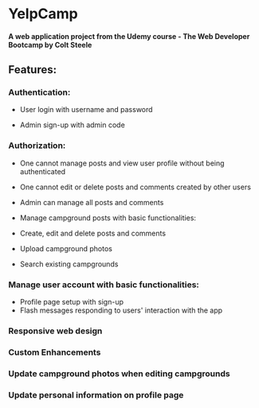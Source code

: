 # YelpCamp
#### A web application project from the Udemy course - The Web Developer Bootcamp by Colt Steele

## Features:
### Authentication:

- User login with username and password

- Admin sign-up with admin code

### Authorization:

- One cannot manage posts and view user profile without being authenticated

- One cannot edit or delete posts and comments created by other users

- Admin can manage all posts and comments

- Manage campground posts with basic functionalities:

- Create, edit and delete posts and comments

- Upload campground photos

- Search existing campgrounds

### Manage user account with basic functionalities:

- Profile page setup with sign-up
- Flash messages responding to users' interaction with the app

### Responsive web design

### Custom Enhancements

### Update campground photos when editing campgrounds

### Update personal information on profile page

